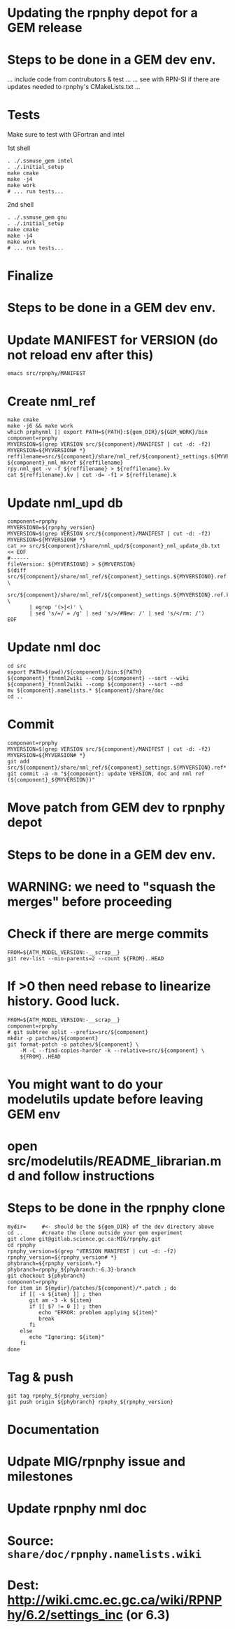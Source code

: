
Updating the rpnphy depot for a GEM release
===========================================

# Steps to be done in a GEM dev env.

... include code from contrubutors & test ...
... see with RPN-SI if there are updates needed to rpnphy's CMakeLists.txt ...

Tests
=====

Make sure to test with GFortran and intel

1st shell
```
. ./.ssmuse_gem intel
. ./.initial_setup
make cmake
make -j4
make work
# ... run tests...
```

2nd shell
```
. ./.ssmuse_gem gnu
. ./.initial_setup
make cmake
make -j4
make work
# ... run tests...
```

Finalize
========

# Steps to be done in a GEM dev env.

# Update MANIFEST for VERSION (do not reload env after this)
```
emacs src/rpnphy/MANIFEST
```

# Create nml_ref
```
make cmake
make -j6 && make work
which prphynml || export PATH=${PATH}:${gem_DIR}/${GEM_WORK}/bin
component=rpnphy
MYVERSION=$(grep VERSION src/${component}/MANIFEST | cut -d: -f2)
MYVERSION=${MYVERSION# *}
reffilename=src/${component}/share/nml_ref/${component}_settings.${MYVERSION}.ref
${component}_nml_mkref ${reffilename}
rpy.nml_get -v -f ${reffilename} > ${reffilename}.kv
cat ${reffilename}.kv | cut -d= -f1 > ${reffilename}.k
```

# Update nml_upd db
```
component=rpnphy
MYVERSION0=${rpnphy_version}
MYVERSION=$(grep VERSION src/${component}/MANIFEST | cut -d: -f2)
MYVERSION=${MYVERSION# *}
cat >> src/${component}/share/nml_upd/${component}_nml_update_db.txt << EOF
#------
fileVersion: ${MYVERSION0} > ${MYVERSION}
$(diff src/${component}/share/nml_ref/${component}_settings.${MYVERSION0}.ref.k \
       src/${component}/share/nml_ref/${component}_settings.${MYVERSION}.ref.k \
       | egrep '(>|<)' \
       | sed 's/=/ = /g' | sed 's/>/#New: /' | sed 's/</rm: /')
EOF
```

# Update nml doc
```
cd src
export PATH=$(pwd)/${component}/bin:${PATH}
${component}_ftnnml2wiki --comp ${component} --sort --wiki
${component}_ftnnml2wiki --comp ${component} --sort --md
mv ${component}.namelists.* ${component}/share/doc
cd ..
```

# Commit
```
component=rpnphy
MYVERSION=$(grep VERSION src/${component}/MANIFEST | cut -d: -f2)
MYVERSION=${MYVERSION# *}
git add src/${component}/share/nml_ref/${component}_settings.${MYVERSION}.ref*
git commit -a -m "${component}: update VERSION, doc and nml ref (${component}_${MYVERSION})"
```


Move patch from GEM dev to rpnphy depot
=======================================

# Steps to be done in a GEM dev env.

# WARNING: we need to "squash the merges" before proceeding
# Check if there are merge commits
```
FROM=${ATM_MODEL_VERSION:-__scrap__}
git rev-list --min-parents=2 --count ${FROM}..HEAD
```
# If >0 then need rebase to linearize history.  Good luck.


```
FROM=${ATM_MODEL_VERSION:-__scrap__}
component=rpnphy
# git subtree split --prefix=src/${component}
mkdir -p patches/${component}
git format-patch -o patches/${component} \
    -M -C --find-copies-harder -k --relative=src/${component} \
    ${FROM}..HEAD
``` 

# You might want to do your modelutils update before leaving GEM env
#   open src/modelutils/README_librarian.md and follow instructions

# Steps to be done in the rpnphy clone

```
mydir=     #<- should be the ${gem_DIR} of the dev directory above
cd ..      #create the clone outside your gem experiment
git clone git@gitlab.science.gc.ca:MIG/rpnphy.git
cd rpnphy
rpnphy_version=$(grep ^VERSION MANIFEST | cut -d: -f2)
rpnphy_version=${rpnphy_version# *}
phybranch=${rpnphy_version%.*}
phybranch=rpnphy_${phybranch:-6.3}-branch
git checkout ${phybranch}
component=rpnphy
for item in ${mydir}/patches/${component}/*.patch ; do
    if [[ -s ${item} ]] ; then
       git am -3 -k ${item}
       if [[ $? != 0 ]] ; then
          echo "ERROR: problem applying ${item}"
          break
       fi
    else
       echo "Ignoring: ${item}"
    fi
done
```

# Tag & push
```
git tag rpnphy_${rpnphy_version}
git push origin ${phybranch} rpnphy_${rpnphy_version}
```

Documentation
=============

# Udpate MIG/rpnphy issue and milestones

# Update rpnphy nml doc
# Source: `share/doc/rpnphy.namelists.wiki`
# Dest: http://wiki.cmc.ec.gc.ca/wiki/RPNPhy/6.2/settings_inc (or 6.3)
